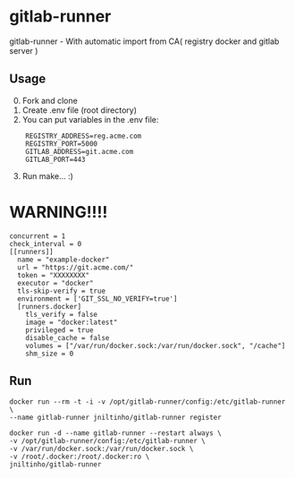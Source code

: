 # gitlab-runner
gitlab-runner - With automatic import from CA( registry docker and gitlab server )

## Usage
  0. Fork and clone
  1. Create .env file (root directory)
  2. You can put variables in the .env file:

```
    REGISTRY_ADDRESS=reg.acme.com
    REGISTRY_PORT=5000
    GITLAB_ADDRESS=git.acme.com
    GITLAB_PORT=443
```
  3. Run make... :)


# WARNING!!!!
```
concurrent = 1
check_interval = 0
[[runners]]
  name = "example-docker"
  url = "https://git.acme.com/"
  token = "XXXXXXXX"
  executor = "docker"
  tls-skip-verify = true
  environment = ['GIT_SSL_NO_VERIFY=true']
  [runners.docker]
    tls_verify = false
    image = "docker:latest"
    privileged = true
    disable_cache = false
    volumes = ["/var/run/docker.sock:/var/run/docker.sock", "/cache"]
    shm_size = 0
```

## Run

```
docker run --rm -t -i -v /opt/gitlab-runner/config:/etc/gitlab-runner \
--name gitlab-runner jniltinho/gitlab-runner register

docker run -d --name gitlab-runner --restart always \
-v /opt/gitlab-runner/config:/etc/gitlab-runner \
-v /var/run/docker.sock:/var/run/docker.sock \
-v /root/.docker:/root/.docker:ro \
jniltinho/gitlab-runner
```
